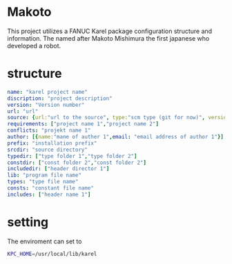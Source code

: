 # Makoto
This project utilizes a FANUC Karel package configuration structure and information.
The named after Makoto Mishimura the first japanese who developed a robot.


# structure
```YAML
name: "karel project name"
discription: "project description"
version: "Version number"
url: "url"
source: {url:"url to the source", type:"scm type (git for now)", version:"version id (master)"}
requirements: ["project name 1","project name 2"]
conflicts: "projekt name 1"
author: [{name:"mane of auther 1",email: "email address of author 1"}]
prefix: "installation prefix"
srcdir: "source directory"
typedir: ["type folder 1","type folder 2"]
constdir: ["const folder 2","const folder 2"]
includedir: ["header director 1"]
lib: "program file name"
types: "type file name"
consts: "constant file name"
includes: ["header name 1"]
```

# setting
The enviroment can set to

```bash
KPC_HOME=/usr/local/lib/karel
```
